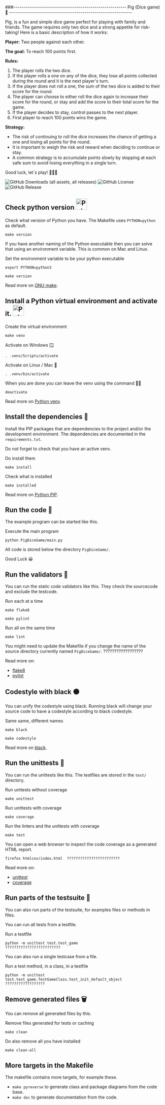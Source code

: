 ###--------------------------------------------------------- Pig (Dice game)  🐷 --------------------------------------------------------------


Pig, is a fun and simple dice game perfect for playing with family and friends. The game requires only two dice and a strong appetite for risk-taking! Here is a basic description of how it works:

**Player:** Two people against each other.

**The goal:** To reach 100 points first.

**Rules:**

1. The player rolls the two dice.
2. If the player rolls a one on any of the dice, they lose all points collected during the round and it is the next player's turn.
3. If the player does not roll a one, the sum of the two dice is added to their score for the round.
4. The player can choose to either roll the dice again to increase their score for the round, or stay and add the score to their total score for the game.
5. If the player decides to stay, control passes to the next player.
6. First player to reach 100 points wins the game.

**Strategy:**

- The risk of continuing to roll the dice increases the chance of getting a one and losing all points for the round.
- It is important to weigh the risk and reward when deciding to continue or stay.
- A common strategy is to accumulate points slowly by stopping at each safe sum to avoid losing everything in a single turn.

Good luck, let´s play! 🎲🎲😃

![GitHub Downloads (all assets, all releases)](https://img.shields.io/github/downloads/Brantin10/Assignment2/total?style=for-the-badge&logo=docusign&logoColor=%2340AEF0&color=%2340AEF0)
![GitHub License](https://img.shields.io/github/license/Brantin10/Assignment2?style=for-the-badge&logo=Hence)
![GitHub Release](https://img.shields.io/github/v/release/Brantin10/Assignment2?include_prereleases&sort=date&display_name=tag&style=for-the-badge)



Check python version <img src="https://raw.githubusercontent.com/danielcranney/readme-generator/main/public/icons/skills/python-colored.svg" width="36" height="36" alt="Python" /></a></p> 
--------------------------

Check what version of Python you have. The Makefile uses `PYTHON=python` as default.
```
make version
```


If you have another naming of the Python executable then you can solve that using an environment variable. This is common on Mac and Linux.

Set the environment variable to be your python executable
```
export PYTHON=python3
```
```
make version
```

Read more on [GNU make](https://www.gnu.org/software/make/manual/make.html).



Install a Python virtual environment and activate it. <img src="https://raw.githubusercontent.com/danielcranney/readme-generator/main/public/icons/skills/python-colored.svg" width="36" height="36" alt="Python" /></a></p>
--------------------------

Create the virtual environment
```
make venv
```

Activate on Windows 🪟
```
. .venv/Scripts/activate
```

Activate on Linux / Mac 🍏
```
. .venv/bin/activate
```

When you are done you can leave the venv using the command 🙅🏼
```
deactivate
```

Read more on [Python venv](https://docs.python.org/3/library/venv.html).



Install the dependencies   💾
--------------------------

Install the PIP packages that are dependencies to the project and/or the development environment. The dependencies are documented in the `requirements.txt`.

Do not forget to check that you have an active venv.

Do install them
```
make install
```
Check what is installed
```
make installed
```

Read more on [Python PIP](https://pypi.org/project/pip/).



Run the code   🏃
--------------------------

The example program can be started like this.

Execute the main program
```
python PigDiceGame/main.py
```
All code is stored below the directory `PigDiceGame/`.

Good Luck 😀


Run the validators   🏃
--------------------------

You can run the static code validators like this. They check the sourcecode and exclude the testcode.

Run each at a time
```
make flake8
```
```
make pylint
```
Run all on the same time
```
make lint
```

You might need to update the Makefile if you change the name of the source directory currently named `PigDiceGame/`. ??????????????????

Read more on:

* [flake8](https://flake8.pycqa.org/en/latest/)
* [pylint](https://pylint.org/)



Codestyle with black ⚫
--------------------------

You can unify the codestyle using black. Running black will change your source code to have a codestyle according to black codestyle.

Same same, different names
```
make black
```
```
make codestyle
```

Read more on [black](https://pypi.org/project/black/).



Run the unittests   🏃
--------------------------

You can run the unittests like this. The testfiles are stored in the `test/` directory.

Run unttests without coverage
```
make unittest
```
Run unittests with coverage
```
make coverage
```

Run the linters and the unittests with coverage
```
make test
```

You can open a web browser to inspect the code coverage as a generated HTML report.

```
firefox htmlcov/index.html  ????????????????????????
```

Read more on:

* [unittest](https://docs.python.org/3/library/unittest.html)
* [coverage](https://coverage.readthedocs.io/)



Run parts of the testsuite   🏃
--------------------------

You can also run parts of the testsuite, for examples files or methods in files.

You can run all tests from a testfile.


Run a testfile
```
python -m unittest test.test_game                    ?????????????????????????
```

You can also run a single testcase from a file.

Run a test method, in a class, in a testfile
```
python -m unittest test.test_game.TestGameClass.test_init_default_object        ??????????????????
```

Remove generated files   🗑️
--------------------------

You can remove all generated files by this.

Remove files generated for tests or caching
```
make clean
```

Do also remove all you have installed
```
make clean-all
```

More targets in the Makefile
--------------------------

The makefile contains more targets, for example these.

* `make pyreverse` to generate class and package diagrams from the code base.
* `make doc` to generate documentation from the code.


